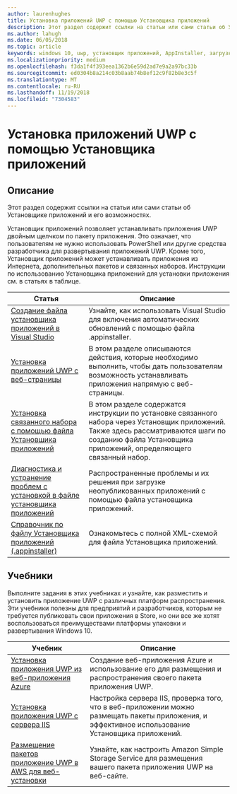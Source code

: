 ```yaml
---
author: laurenhughes
title: Установка приложений UWP с помощью Установщика приложений
description: Этот раздел содержит ссылки на статьи или сами статьи об Установщике приложений и его возможностях.
ms.author: lahugh
ms.date: 06/05/2018
ms.topic: article
keywords: windows 10, uwp, установщик приложений, AppInstaller, загрузка неопубликованных приложений, связанный набор, дополнительные пакеты
ms.localizationpriority: medium
ms.openlocfilehash: f3da1f4f393eea1362b6e59d2ad7e9a2a97bc33b
ms.sourcegitcommit: ed0304b8a214c03b8aab74b8ef12c9f82b8e3c5f
ms.translationtype: MT
ms.contentlocale: ru-RU
ms.lasthandoff: 11/19/2018
ms.locfileid: "7304583"
---
```

# <a name="install-uwp-apps-with-app-installer"></a>Установка приложений UWP с помощью Установщика приложений

## <a name="purpose"></a>Описание
Этот раздел содержит ссылки на статьи или сами статьи об Установщике приложений и его возможностях. 

Установщик приложений позволяет устанавливать приложения UWP двойным щелчком по пакету приложения. Это означает, что пользователям не нужно использовать PowerShell или другие средства разработчика для развертывания приложений UWP. Кроме того, Установщик приложений может устанавливать приложения из Интернета, дополнительных пакетов и связанных наборов. Инструкции по использованию Установщика приложений для установки приложения см. в статьях в таблице.

| Статья | Описание |
|-------|-------------|
| [Создание файла установщика приложений в Visual Studio](create-appinstallerfile-vs.md)| Узнайте, как использовать Visual Studio для включения автоматических обновлений с помощью файла .appinstaller. |
| [Установка приложений UWP с веб-страницы](installing-UWP-apps-web.md) | В этом разделе описываются действия, которые необходимо выполнить, чтобы дать пользователям возможность устанавливать приложения напрямую с веб-страницы. |
| [Установка связанного набора с помощью файла Установщика приложений](install-related-set.md) | В этом разделе содержатся инструкции по установке связанного набора через Установщик приложений. Также здесь рассматриваются шаги по созданию файла Установщика приложений, определяющего связанный набор. |
| [Диагностика и устранение проблем с установкой в файле установщика приложений](troubleshoot-appinstaller-issues.md) | Распространенные проблемы и их решения при загрузке неопубликованных приложений с помощью файла установщика приложений. |
| [Справочник по файлу Установщика приложений (.appinstaller)](https://docs.microsoft.com/uwp/schemas/appinstallerschema/app-installer-file) | Ознакомьтесь с полной XML-схемой для файла Установщика приложений. |

## <a name="tutorials"></a>Учебники 

Выполните задания в этих учебниках и узнайте, как разместить и установить приложение UWP с различных платформ распространения. Эти учебники полезны для предприятий и разработчиков, которым не требуется публиковать свои приложения в Store, но они все же хотят воспользоваться преимуществами платформы упаковки и развертывания Windows 10.

| Учебник | Описание |
|----------|-------------|
| [Установка приложения UWP из веб-приложения Azure](web-install-azure.md) | Создание веб-приложения Azure и использование его для размещения и распространения своего пакета приложения UWP. |
| [Установка приложения UWP с сервера IIS](web-install-IIS.md) | Настройка сервера IIS, проверка того, что в веб-приложении можно размещать пакеты приложения, и эффективное использование Установщика приложений. |
| [Размещение пакетов приложение UWP в AWS для веб-установки](web-install-aws.md) | Узнайте, как настроить Amazon Simple Storage Service для размещения вашего пакета приложения UWP на веб-сайте. |

